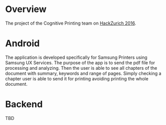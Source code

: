 # Overview

The project of the Cognitive Printing team on [HackZurich 2016](http://hackzurich.com/).

# Android

The application is developed specifically for Samsung Printers using Samsung UX Services.
The purpose of the app is to send the pdf file for processing and analyzing. Then the user is able to see all chapters of the document with summary, keywords and range of pages. Simply checking a chapter user is able to send it for printing avoiding printing the whole document.

# Backend

TBD
